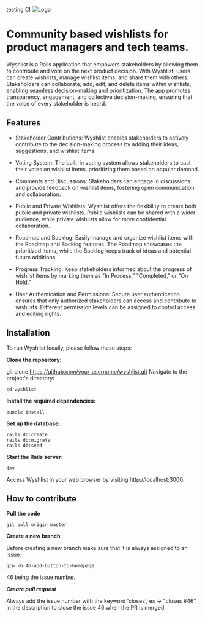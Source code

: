 testing CI
![Logo](https://github.com/Danrod16/wyshlist/blob/master/app/assets/images/logo.jpg?raw=true)

# Community based wishlists for product managers and tech teams.


Wyshlist is a Rails application that empowers stakeholders by allowing them to contribute and vote on the next product decision. With Wyshlist, users can create wishlists, manage wishlist items, and share them with others. Stakeholders can collaborate, add, edit, and delete items within wishlists, enabling seamless decision-making and prioritization. The app promotes transparency, engagement, and collective decision-making, ensuring that the voice of every stakeholder is heard.



## Features

- Stakeholder Contributions: Wyshlist enables stakeholders to actively contribute to the decision-making process by adding their ideas, suggestions, and wishlist items.

- Voting System: The built-in voting system allows stakeholders to cast their votes on wishlist items, prioritizing them based on popular demand.

- Comments and Discussions: Stakeholders can engage in discussions and provide feedback on wishlist items, fostering open communication and collaboration.

- Public and Private Wishlists: Wyshlist offers the flexibility to create both public and private wishlists. Public wishlists can be shared with a wider audience, while private wishlists allow for more confidential collaboration.

- Roadmap and Backlog: Easily manage and organize wishlist items with the Roadmap and Backlog features. The Roadmap showcases the prioritized items, while the Backlog keeps track of ideas and potential future additions.

- Progress Tracking: Keep stakeholders informed about the progress of wishlist items by marking them as "In Process," "Completed," or "On Hold."

- User Authentication and Permissions: Secure user authentication ensures that only authorized stakeholders can access and contribute to wishlists. Different permission levels can be assigned to control access and editing rights.

## Installation
To run Wyshlist locally, please follow these steps:

**Clone the repository:**

git clone https://github.com/your-username/wyshlist.git
Navigate to the project's directory:

```cd wyshlist```

**Install the required dependencies:**

```bundle install```

**Set up the database:**

```
rails db:create
rails db:migrate
rails db:seed
```

**Start the Rails server:**

```dev```

Access Wyshlist in your web browser by visiting http://localhost:3000.


## How to contribute

**Pull the code**

```git pull origin master```

**Create a new branch**

Before creating a new branch make sure that it is always assigned to an issue.

```gco -b 46-add-button-to-homepage```

46 being the issue number.

***Create pull request***

Always add the issue number with the keyword 'closes', ex -> "closes #46" in the description to close the issue 46 when the PR is merged.
